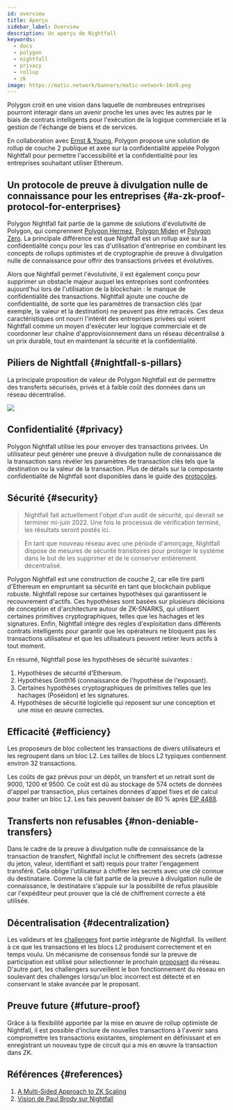 ```yaml
---
id: overview
title: Aperçu
sidebar_label: Overview
description: Un aperçu de Nightfall
keywords:
  - docs
  - polygon
  - nightfall
  - privacy
  - rollup
  - zk
image: https://matic.network/banners/matic-network-16x9.png
---
```


Polygon croit en une vision dans laquelle de nombreuses entreprises pourront interagir dans un avenir proche les unes
avec les autres par le biais de contrats intelligents pour l'exécution de la logique commerciale et la gestion de l'échange de biens et de services.

En collaboration avec [Ernst & Young](https://blockchain.ey.com/), Polygon propose une solution de rollup de couche 2 publique et axée sur la confidentialité appelée Polygon Nightfall pour permettre l'accessibilité et la confidentialité pour les entreprises souhaitant
utiliser Ethereum.

## Un protocole de preuve à divulgation nulle de connaissance pour les entreprises {#a-zk-proof-protocol-for-enterprises}

Polygon Nightfall fait partie de la gamme de solutions d'évolutivité de Polygon, qui comprennent
[Polygon Hermez](https://polygon.technology/solutions/polygon-hermez/),
[Polygon Miden](https://polygon.technology/solutions/polygon-miden/)
et [Polygon Zero](https://polygon.technology/solutions/polygon-zero/).
La principale différence est que Nightfall est un rollup axé sur la confidentialité conçu pour les cas d'utilisation d'entreprise en combinant
les concepts de rollups optimistes et de cryptographie de preuve à divulgation nulle de connaissance pour offrir des transactions privées et évolutives.

Alors que Nightfall permet l'évolutivité, il est également conçu pour supprimer un obstacle majeur auquel les entreprises sont confrontées aujourd'hui
lors de l'utilisation de la blockchain : le manque de confidentialité des transactions. Nightfall ajoute une couche de confidentialité, de sorte que les paramètres de transaction clés (par exemple, la valeur et la destination) ne peuvent pas être retracés. Ces deux caractéristiques ont nourri l'intérêt des entreprises privées qui voient Nightfall comme un moyen d'exécuter leur logique commerciale et de coordonner leur chaîne d'approvisionnement dans un réseau décentralisé à un prix durable, tout en maintenant la sécurité et la confidentialité.

## Piliers de Nightfall {#nightfall-s-pillars}

La principale proposition de valeur de Polygon Nightfall est de permettre des transferts sécurisés, privés et à faible coût des
données dans un réseau décentralisé.

![](../imgs/overview.png)

## Confidentialité {#privacy}

Polygon Nightfall utilise les pour envoyer des transactions privées. Un utilisateur peut générer une preuve à divulgation nulle de connaissance de
la transaction sans révéler les paramètres de transaction clés tels que la destination ou la valeur de la
transaction. Plus de détails sur la composante confidentialité de Nightfall sont disponibles dans le
guide des [protocoles](../protocol/protocol.md).

## Sécurité {#security}

> Nightfall fait actuellement l'objet d'un audit de sécurité, qui devrait se terminer mi-juin 2022.
> Une fois le processus de vérification terminé, les résultats seront postés ici.

> En tant que nouveau réseau avec une période d'amorçage, Nightfall dispose de mesures de sécurité transitoires pour
> protéger le système dans le but de les supprimer et de le conserver entièrement décentralisé.

Polygon Nightfall est une construction de couche 2, car elle tire parti d'Ethereum en empruntant sa sécurité en tant que
blockchain publique robuste. Nightfall repose sur certaines hypothèses qui garantissent le recouvrement d'actifs. Ces hypothèses sont
basées sur plusieurs décisions de conception et d'architecture autour de ZK-SNARKS, qui utilisent
certaines primitives cryptographiques, telles que les hachages et les signatures.
Enfin, Nightfall intègre des règles d'exploitation dans différents contrats intelligents pour garantir que les opérateurs ne bloquent pas
les transactions utilisateur et que les utilisateurs peuvent retirer leurs actifs à tout moment.

En résumé, Nightfall pose les hypothèses de sécurité suivantes :

1. Hypothèses de sécurité d'Ethereum.
2. Hypothèses Groth16 (connaissance de l'hypothèse de l'exposant).
3. Certaines hypothèses cryptographiques de primitives telles que les hachages (Poséidon) et les signatures.
4. Hypothèses de sécurité logicielle qui reposent sur une conception et une mise en œuvre correctes.

## Efficacité {#efficiency}

Les proposeurs de bloc collectent les transactions de divers utilisateurs et les regroupent dans un bloc L2.
Les tailles de blocs L2 typiques contiennent environ 32 transactions.

Les coûts de gaz prévus pour un dépôt, un transfert et un retrait sont de 9000, 1200 et 9500. Ce coût est dû au stockage de 574 octets de données d'appel par transaction, plus certaines
données d'appel fixes et de calcul pour traiter un bloc L2. Les fais peuvent baisser de 80 % après
[EIP 4488](https://eips.ethereum.org/EIPS/eip-4488).

## Transferts non refusables {#non-deniable-transfers}

Dans le cadre de la preuve à divulgation nulle de connaissance de la transaction de transfert, Nightfall inclut le chiffrement des secrets (adresse du jeton,
valeur, identifiant et salt) requis pour traiter l'engagement transféré. Cela oblige l'utilisateur à chiffrer les secrets
avec une clé connue du destinataire. Comme la clé fait partie de la preuve à divulgation nulle de connaissance, le destinataire s'appuie sur la possibilité de refus plausible
car l'expéditeur peut prouver que la clé de chiffrement correcte a été utilisée.

## Décentralisation {#decentralization}

Les valideurs et les [challengers](docs/nightfall/protocol/actors) font partie intégrante de Nightfall. Ils veillent à ce que
les transactions et les blocs L2 produisent correctement et en temps voulu. Un mécanisme de consensus fondé sur la preuve de participation est
utilisé pour sélectionner le prochain [proposant](docs/nightfall/protocol/actors) du réseau. D'autre part, les challengers surveillent
le bon fonctionnement du réseau en soulevant des challenges lorsqu'un bloc incorrect est détecté et en conservant le
stake avancée par le proposant.


## Preuve future {#future-proof}
Grâce à la flexibilité apportée par la mise en œuvre de rollup optimiste de Nightfall, il est possible d'inclure de nouvelles transactions
à l'avenir sans compromettre les transactions existantes, simplement en définissant et en enregistrant un nouveau type de circuit qui a mis en œuvre la
transaction dans ZK.

## Références {#references}

1. [A Multi-Sided Approach to ZK Scaling](https://messari.io/article/polygon-a-multi-sided-approach-to-zk-scaling)
2. [Vision de Paul Brody sur Nightfall](https://www.linkedin.com/pulse/say-hello-nightfall-paul-brody-1f/)
